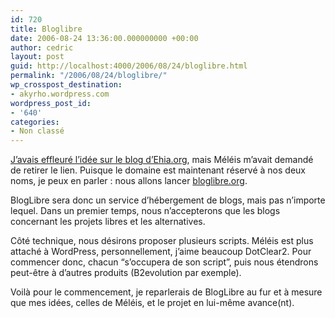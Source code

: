 ```yaml
---
id: 720
title: Bloglibre
date: 2006-08-24 13:36:00.000000000 +00:00
author: cedric
layout: post
guid: http://localhost:4000/2006/08/24/bloglibre.html
permalink: "/2006/08/24/bloglibre/"
wp_crosspost_destination:
- akyrho.wordpress.com
wordpress_post_id:
- '640'
categories:
- Non classé
---
```

[J’avais effleuré l’idée sur le blog d’Ehia.org](http://ehia.org/blog/index.php/2006/07/07/9-des-blogs-libres), mais Méléis m’avait demandé de retirer le lien. Puisque le domaine est maintenant réservé à nos deux noms, je peux en parler : nous allons lancer [bloglibre.org](http://bloglibre.org/).

BlogLibre sera donc un service d’hébergement de blogs, mais pas n’importe lequel. Dans un premier temps, nous n’accepterons que les blogs concernant les projets libres et les alternatives.

Côté technique, nous désirons proposer plusieurs scripts. Méléis est plus attaché à WordPress, personnellement, j’aime beaucoup DotClear2. Pour commencer donc, chacun “s’occupera de son script”, puis nous étendrons peut-être à d’autres produits (B2evolution par exemple).

Voilà pour le commencement, je reparlerais de BlogLibre au fur et à mesure que mes idées, celles de Méléis, et le projet en lui-même avance(nt).